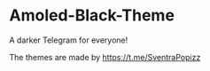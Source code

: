 # Amoled-Black-Theme

A darker Telegram for everyone!

The themes are made by https://t.me/SventraPopizz
